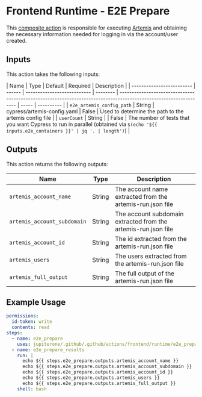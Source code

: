 # Frontend Runtime - E2E Prepare

This [composite action](./action.yml) is responsible for executing
[Artemis](https://github.com/JupiterOne/artemis) and obtaining the necessary
information needed for logging in via the account/user created.

## Inputs

This action takes the following inputs:

| Name                      | Type   | Default                     | Required | Description                                                                                                       |
| ------------------------- | ------ | --------------------------- | -------- | ----------------------------------------------------------------------------------------------------------------- | ----- | ---------- |
| `e2e_artemis_config_path` | String | cypress/artemis-config.yaml | False    | Used to determine the path to the artemis config file                                                             |
| `userCount`               | String |                             | False    | The number of tests that you want Cypress to run in parallel (obtained via `$(echo '${{ inputs.e2e_containers }}' | jq '. | length')`) |

## Outputs

This action returns the following outputs:

| Name                        | Type   | Description                                                    |
| --------------------------- | ------ | -------------------------------------------------------------- |
| `artemis_account_name`      | String | The account name extracted from the artemis-run.json file      |
| `artemis_account_subdomain` | String | The account subdomain extracted from the artemis-run.json file |
| `artemis_account_id`        | String | The id extracted from the artemis-run.json file                |
| `artemis_users`             | String | The users extracted from the artemis-run.json file             |
| `artemis_full_output`       | String | The full output of the artemis-run.json file                   |

## Example Usage

```yaml
permissions:
  id-token: write
  contents: read
steps:
  - name: e2e_prepare
    uses: jupiterone/.github/.github/actions/frontend/runtime/e2e_prepare
  - name: e2e_prepare_results
    run: |
      echo ${{ steps.e2e_prepare.outputs.artemis_account_name }}
      echo ${{ steps.e2e_prepare.outputs.artemis_account_subdomain }}
      echo ${{ steps.e2e_prepare.outputs.artemis_account_id }}
      echo ${{ steps.e2e_prepare.outputs.artemis_users }}
      echo ${{ steps.e2e_prepare.outputs.artemis_full_output }}
    shell: bash
```
